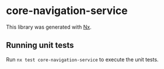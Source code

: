 # core-navigation-service

This library was generated with [Nx](https://nx.dev).

## Running unit tests

Run `nx test core-navigation-service` to execute the unit tests.
